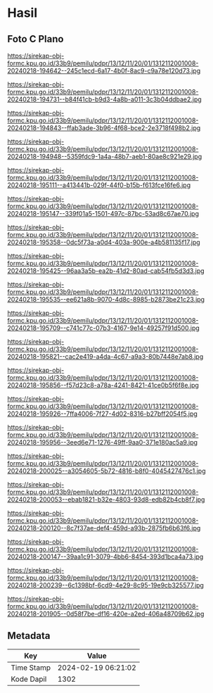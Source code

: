 # Hasil

## Foto C Plano

https://sirekap-obj-formc.kpu.go.id/33b9/pemilu/pdpr/13/12/11/20/01/1312112001008-20240218-194642--245c1ecd-6a17-4b0f-8ac9-c9a78e120d73.jpg

https://sirekap-obj-formc.kpu.go.id/33b9/pemilu/pdpr/13/12/11/20/01/1312112001008-20240218-194731--b84f41cb-b9d3-4a8b-a011-3c3b04ddbae2.jpg

https://sirekap-obj-formc.kpu.go.id/33b9/pemilu/pdpr/13/12/11/20/01/1312112001008-20240218-194843--ffab3ade-3b96-4f68-bce2-2e3718f498b2.jpg

https://sirekap-obj-formc.kpu.go.id/33b9/pemilu/pdpr/13/12/11/20/01/1312112001008-20240218-194948--5359fdc9-1a4a-48b7-aeb1-80ae8c921e29.jpg

https://sirekap-obj-formc.kpu.go.id/33b9/pemilu/pdpr/13/12/11/20/01/1312112001008-20240218-195111--a413441b-029f-44f0-b15b-f613fce16fe6.jpg

https://sirekap-obj-formc.kpu.go.id/33b9/pemilu/pdpr/13/12/11/20/01/1312112001008-20240218-195147--339f01a5-1501-497c-87bc-53ad8c67ae70.jpg

https://sirekap-obj-formc.kpu.go.id/33b9/pemilu/pdpr/13/12/11/20/01/1312112001008-20240218-195358--0dc5f73a-a0d4-403a-900e-a4b581135f17.jpg

https://sirekap-obj-formc.kpu.go.id/33b9/pemilu/pdpr/13/12/11/20/01/1312112001008-20240218-195425--96aa3a5b-ea2b-41d2-80ad-cab54fb5d3d3.jpg

https://sirekap-obj-formc.kpu.go.id/33b9/pemilu/pdpr/13/12/11/20/01/1312112001008-20240218-195535--ee621a8b-9070-4d8c-8985-b2873be21c23.jpg

https://sirekap-obj-formc.kpu.go.id/33b9/pemilu/pdpr/13/12/11/20/01/1312112001008-20240218-195709--c741c77c-07b3-4167-9e14-49257f91d500.jpg

https://sirekap-obj-formc.kpu.go.id/33b9/pemilu/pdpr/13/12/11/20/01/1312112001008-20240218-195821--cac2e419-a4da-4c67-a9a3-80b7448e7ab8.jpg

https://sirekap-obj-formc.kpu.go.id/33b9/pemilu/pdpr/13/12/11/20/01/1312112001008-20240218-195856--f57d23c8-a78a-4241-8421-41ce0b5f6f8e.jpg

https://sirekap-obj-formc.kpu.go.id/33b9/pemilu/pdpr/13/12/11/20/01/1312112001008-20240218-195926--7ffa4006-7f27-4d02-8316-b27bff2054f5.jpg

https://sirekap-obj-formc.kpu.go.id/33b9/pemilu/pdpr/13/12/11/20/01/1312112001008-20240218-195956--3eed6e71-1276-49ff-9aa0-371e180ac5a9.jpg

https://sirekap-obj-formc.kpu.go.id/33b9/pemilu/pdpr/13/12/11/20/01/1312112001008-20240218-200025--a3054605-5b72-4816-b8f0-4045427476c1.jpg

https://sirekap-obj-formc.kpu.go.id/33b9/pemilu/pdpr/13/12/11/20/01/1312112001008-20240218-200053--ebab1821-b32e-4803-93d8-edb82b4cb8f7.jpg

https://sirekap-obj-formc.kpu.go.id/33b9/pemilu/pdpr/13/12/11/20/01/1312112001008-20240218-200120--8c7f37ae-def4-459d-a93b-2875fb6b63f6.jpg

https://sirekap-obj-formc.kpu.go.id/33b9/pemilu/pdpr/13/12/11/20/01/1312112001008-20240218-200147--39aa1c91-3079-4bb6-8454-393d1bca4a73.jpg

https://sirekap-obj-formc.kpu.go.id/33b9/pemilu/pdpr/13/12/11/20/01/1312112001008-20240218-200239--6c1398bf-6cd9-4e29-8c95-19e9cb325577.jpg

https://sirekap-obj-formc.kpu.go.id/33b9/pemilu/pdpr/13/12/11/20/01/1312112001008-20240218-201905--0d58f7be-df16-420e-a2ed-406a48709b62.jpg


## Metadata

| Key        | Value               |
| ---------- | ------------------- |
| Time Stamp | 2024-02-19 06:21:02 |
| Kode Dapil | 1302                |



